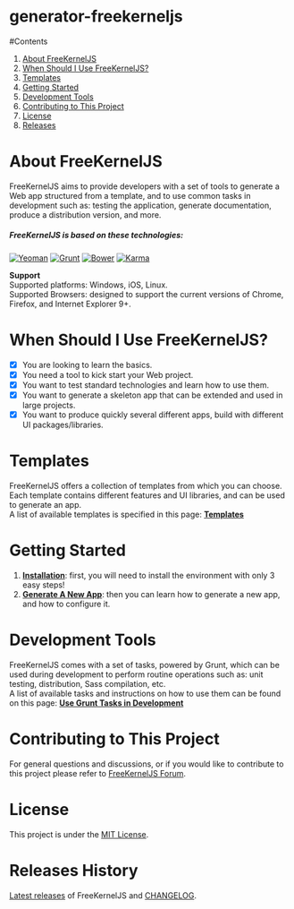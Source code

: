 # generator-freekerneljs

#Contents
1. [About FreeKernelJS](#about)
2. [When Should I Use FreeKernelJS?](#use)
3. [Templates](#templates)
4. [Getting Started](#getting-started)
5. [Development Tools](#development)
6. [Contributing to This Project](#contribute)
7. [License](#license)
8. [Releases](#releases)

# <a name="about"></a> About FreeKernelJS
FreeKernelJS aims to provide developers with a set of tools to generate a Web app structured from a template, and to use common tasks in development such as: testing the application, generate documentation, produce a distribution version, and more.

##### FreeKernelJS is based on these technologies:
[![Yeoman](http://pixel-cookers.github.io/built-with-badges/yeoman/yeoman-short.png)](http://yeoman.io/)
[![Grunt](http://pixel-cookers.github.io/built-with-badges/grunt/grunt-short.png)](http://gruntjs.com/)
[![Bower](http://pixel-cookers.github.io/built-with-badges/bower/bower-short.png)](http://bower.io/)
[![Karma](http://pixel-cookers.github.io/built-with-badges/karma/karma-short.png)](https://karma-runner.github.io)

**Support**  
Supported platforms: Windows, iOS, Linux.  
Supported Browsers: designed to support the current versions of Chrome, Firefox, and Internet Explorer 9+.

# <a name="use"></a> When Should I Use FreeKernelJS?
- [x] You are looking to learn the basics.
- [x] You need a tool to kick start your Web project.
- [x] You want to test standard technologies and learn how to use them.
- [x] You want to generate a skeleton app that can be extended and used in large projects.
- [x] You want to produce quickly several different apps, build with different UI packages/libraries.

# <a name="templates"></a> Templates
FreeKernelJS offers a collection of templates from which you can choose.  
Each template contains different features and UI libraries, and can be used to generate an app.  
A list of available templates is specified in this page: **[Templates](https://github.com/FreeKernelJS/generator-freekerneljs/wiki/templates)**

# <a name="getting-started"></a> Getting Started
1. **[Installation](https://github.com/FreeKernelJS/generator-freekerneljs/wiki/installation)**: first, you will need to install the environment with only 3 easy steps!
2. **[Generate A New App](https://github.com/FreeKernelJS/generator-freekerneljs/wiki/generate-app)**: then you can learn how to generate a new app, and how to configure it. 

# <a name="development"></a> Development Tools
FreeKernelJS comes with a set of tasks, powered by Grunt, which can be used during development to perform routine operations such as: unit testing, distribution, Sass compilation, etc.  
A list of available tasks and instructions on how to use them can be found on this page: **[Use Grunt Tasks in Development](https://github.com/FreeKernelJS/generator-freekerneljs/wiki/grunt-tasks)**

# <a name="contribute"></a> Contributing to This Project
For general questions and discussions, or if you would like to contribute to this project please refer to [FreeKernelJS Forum](http://www.forum.freekerneljs.org/).

# <a name="license"></a> License
This project is under the [MIT License](https://github.com/FreeKernelJS/generator-freekerneljs/blob/master/LICENSE).

# <a name="releases"></a> Releases History
[Latest releases](https://github.com/FreeKernelJS/generator-freekerneljs/releases) of FreeKernelJS and [CHANGELOG](CHANGELOG.md).
